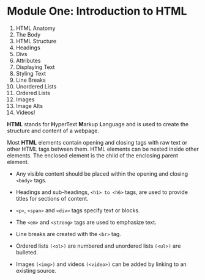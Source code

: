 # Module One: Introduction to HTML

1. HTML Anatomy
2. The Body
3. HTML Structure
4. Headings
5. Divs
6. Attributes
7. Displaying Text
8. Styling Text
9. Line Breaks
10. Unordered Lists
11. Ordered Lists
12. Images
13. Image Alts
14. Videos!

**HTML** stands for **H**yperText **M**arkup **L**anguage and is used to create the structure and content of a webpage.

Most **HTML** elements contain opening and closing tags with raw text or other HTML tags between them.
HTML elements can be nested inside other elements.
The enclosed element is the child of the enclosing parent element.

- Any visible content should be placed within the opening and closing `<body>` tags.
  
- Headings and sub-headings, `<h1> to <h6>` tags, are used to provide titles for sections of content.

- `<p>`, `<span>` and `<div>` tags specify text or blocks.

- The `<em>` and `<strong>` tags are used to emphasize text.

- Line breaks are created with the `<br>` tag.
  
- Ordered lists `(<ol>)` are numbered and unordered lists `(<ul>)` are bulleted.
  
- Images `(<img>)` and videos `(<video>)` can be added by linking to an existing source.
